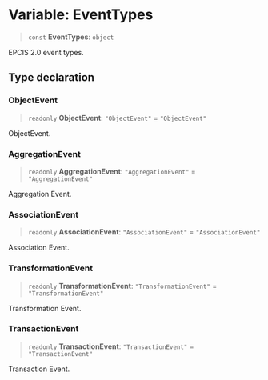 # Variable: EventTypes

> `const` **EventTypes**: `object`

EPCIS 2.0 event types.

## Type declaration

### ObjectEvent

> `readonly` **ObjectEvent**: `"ObjectEvent"` = `"ObjectEvent"`

ObjectEvent.

### AggregationEvent

> `readonly` **AggregationEvent**: `"AggregationEvent"` = `"AggregationEvent"`

Aggregation Event.

### AssociationEvent

> `readonly` **AssociationEvent**: `"AssociationEvent"` = `"AssociationEvent"`

Association Event.

### TransformationEvent

> `readonly` **TransformationEvent**: `"TransformationEvent"` = `"TransformationEvent"`

Transformation Event.

### TransactionEvent

> `readonly` **TransactionEvent**: `"TransactionEvent"` = `"TransactionEvent"`

Transaction Event.
